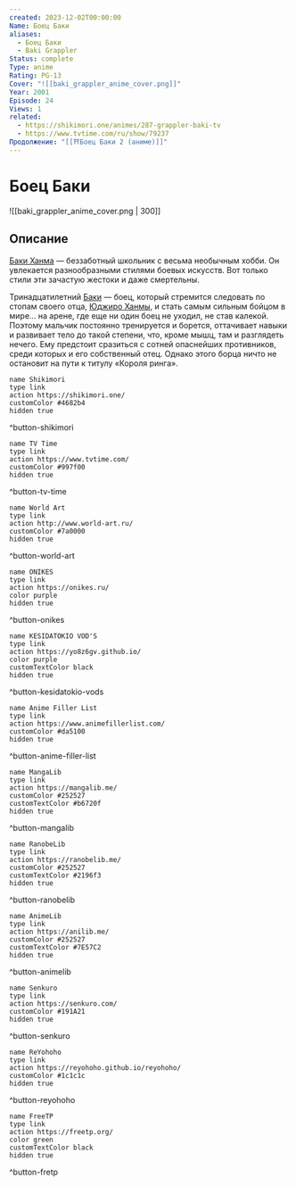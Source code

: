 ```yaml
---
created: 2023-12-02T00:00:00
Name: Боец Баки
aliases:
  - Боец Баки
  - Baki Grappler
Status: complete
Type: anime
Rating: PG-13
Cover: "![[baki_grappler_anime_cover.png]]"
Year: 2001
Episode: 24
Views: 1
related:
  - https://shikimori.one/animes/287-grappler-baki-tv
  - https://www.tvtime.com/ru/show/79237
Продолжение: "[[⛩️Боец Баки 2 (аниме)]]"
---
```


# Боец Баки

![[baki_grappler_anime_cover.png | 300]]


## Описание

[Баки Ханма](https://shikimori.one/characters/10498-baki-hanma) — беззаботный школьник с весьма необычным хобби. Он увлекается разнообразными стилями боевых искусств. Вот только стили эти зачастую жестоки и даже смертельны.

Тринадцатилетний [Баки](https://shikimori.one/characters/10498-baki-hanma) — боец, который стремится следовать по стопам своего отца, [Юджиро Ханмы](https://shikimori.one/characters/10499-yuujirou-hanma), и стать самым сильным бойцом в мире... на арене, где еще ни один боец не уходил, не став калекой. Поэтому мальчик постоянно тренируется и борется, оттачивает навыки и развивает тело до такой степени, что, кроме мышц, там и разглядеть нечего. Ему предстоит сразиться с сотней опаснейших противников, среди которых и его собственный отец. Однако этого борца ничто не остановит на пути к титулу «Короля ринга».


```button
name Shikimori
type link
action https://shikimori.one/
customColor #4682b4
hidden true
```
^button-shikimori

```button
name TV Time
type link
action https://www.tvtime.com/
customColor #997f00
hidden true
```
^button-tv-time

```button
name World Art
type link
action http://www.world-art.ru/
customColor #7a0000
hidden true
```
^button-world-art

```button
name ONIKES
type link
action https://onikes.ru/
color purple
hidden true
```
^button-onikes

```button
name KESIDATOKIO VOD'S
type link
action https://yo8z6gv.github.io/
color purple
customTextColor black
hidden true
```
^button-kesidatokio-vods

```button
name Anime Filler List
type link
action https://www.animefillerlist.com/
customColor #da5100
hidden true
```
^button-anime-filler-list

```button
name MangaLib
type link
action https://mangalib.me/
customColor #252527
customTextColor #b6720f
hidden true
```
^button-mangalib

```button
name RanobeLib
type link
action https://ranobelib.me/
customColor #252527
customTextColor #2196f3
hidden true
```
^button-ranobelib

```button
name AnimeLib
type link
action https://anilib.me/
customColor #252527
customTextColor #7E57C2
hidden true
```
^button-animelib

```button
name Senkuro
type link
action https://senkuro.com/
customColor #191A21
hidden true
```
^button-senkuro

```button
name ReYohoho
type link
action https://reyohoho.github.io/reyohoho/
customColor #1c1c1c
hidden true
```
^button-reyohoho

```button
name FreeTP
type link
action https://freetp.org/
color green
customTextColor black
hidden true
```
^button-fretp
